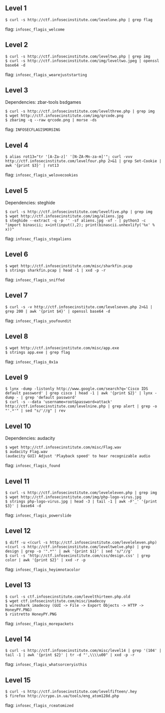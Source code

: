 
## Level 1

```
$ curl -s http://ctf.infosecinstitute.com/levelone.php | grep flag
```

flag: `infosec_flagis_welcome`

## Level 2

```
$ curl -s http://ctf.infosecinstitute.com/leveltwo.php | grep img
$ curl -s http://ctf.infosecinstitute.com/img/leveltwo.jpeg | openssl base64 -d
```

flag: `infosec_flagis_wearejuststarting`

## Level 3

Dependencies:
zbar-tools
bsdgames

```
$ curl -s http://ctf.infosecinstitute.com/levelthree.php | grep img
$ wget http://ctf.infosecinstitute.com/img/qrcode.png
$ zbarimg -q --raw qrcode.png | morse -ds
```

flag: `INFOSECFLAGISMORSING`

## Level 4

```
$ alias rot13="tr '[A-Za-z]' '[N-ZA-Mn-za-m]'"; curl -vvv http://ctf.infosecinstitute.com/levelfour.php 2>&1 | grep Set-Cookie | awk '{print $3}' | rot13
```

flag: `infosec_flagis_welovecookies`

## Level 5

Dependencies:
steghide

```
$ curl -s http://ctf.infosecinstitute.com/levelfive.php | grep img
$ wget http://ctf.infosecinstitute.com/img/aliens.jpg
$ steghide --extract -q -p '' -sf aliens.jpg -xf - | python3 -c "import binascii; x=int(input(),2); print(binascii.unhexlify('%x' % x))"
```

flag: `infosec_flagis_stegaliens`

## Level 6

```
$ wget http://ctf.infosecinstitute.com/misc/sharkfin.pcap
$ strings sharkfin.pcap | head -1 | xxd -p -r
```

flag: `infosec_flagis_sniffed`

## Level 7

```
$ curl -s -v http://ctf.infosecinstitute.com/levelseven.php 2>&1 | grep 200 | awk '{print $4}' | openssl base64 -d
```

flag: `infosec_flagis_youfoundit`

## Level 8

```
$ wget http://ctf.infosecinstitute.com/misc/app.exe
$ strings app.exe | grep flag
```

flag: `infosec_flagis_0x1a`

## Level 9

```
$ lynx -dump -listonly http://www.google.com/search?q='Cisco IDS default password' | grep cisco | head -1 | awk '{print $2}' | lynx -dump - | grep 'default password'
$ curl -s --data 'username=root&password=attack' http://ctf.infosecinstitute.com/levelnine.php | grep alert | grep -o "'.*'" | sed "s/'//g" | rev
```

## Level 10

Dependencies:
audacity

```
$ wget http://ctf.infosecinstitute.com/misc/Flag.wav
$ audacity Flag.wav
(audacity GUI) Adjust 'Playback speed' to hear recognizable audio
```

flag: `infosec_flagis_found`

## Level 11

```
$ curl -s http://ctf.infosecinstitute.com/leveleleven.php | grep img
$ wget http://ctf.infosecinstitute.com/img/php-logo-virus.jpg
$ strings php-logo-virus.jpg | head -3 | tail -1 | awk -F'_' '{print $3}' | base64 -d
```

flag: `infosec_flagis_powerslide`

## Level 12

```
$ diff -u <(curl -s http://ctf.infosecinstitute.com/leveleleven.php) <(curl -s http://ctf.infosecinstitute.com/leveltwelve.php) | grep design | grep -o '".*"' | awk '{print $1}' | sed 's/"//g'
$ curl -s 'http://ctf.infosecinstitute.com/css/design.css' | grep color | awk '{print $2}' | xxd -r -p
```

flag: `infosec_flagis_heyimnotacolor`

## Level 13

```
$ curl -s ctf.infosecinstitute.com/levelthirteen.php.old
$ wget ctf.infosecinstitute.com/misc/imadecoy
$ wireshark imadecoy (GUI -> File -> Export Objects -> HTTP -> HoneyPY.PNG)
$ ristretto HoneyPY.PNG
```

flag: `infosec_flagis_morepackets`

## Level 14

```
$ curl -s http://ctf.infosecinstitute.com/misc/level14 | grep '(104' | tail -1 | awk '{print $2}' | tr -d "',\\\\u00" | xxd -p -r
```

flag: `infosec_flagis_whatsorceryisthis`

## Level 15

```
$ curl -s http://ctf.infosecinstitute.com/levelfifteen/.hey
$ firefox http://crypo.in.ua/tools/eng_atom128d.php
```

flag: `infosec_flagis_rceatomized`
